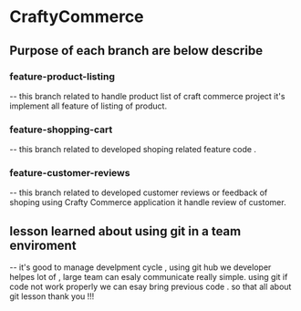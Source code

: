 # CraftyCommerce

## Purpose of each branch are below describe

### feature-product-listing
-- this branch related to handle product list of craft commerce project it's implement all feature of listing of product.


### feature-shopping-cart

-- this branch related to developed shoping related feature code .

### feature-customer-reviews

-- this branch related to developed customer reviews or feedback of shoping using Crafty Commerce application it handle review of customer.


## lesson learned about using git in a team enviroment

-- it's good to manage develpment cycle , using git hub we developer helpes lot of , large team can esaly communicate really simple. using git if code not work properly we can esay bring previous code . so that all about git lesson thank you !!!